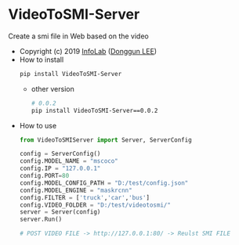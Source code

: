 # VideoToSMI-Server
Create a smi file in Web based on the video
- Copyright (c) 2019 [InfoLab](http://infolab.kunsan.ac.kr) ([Donggun LEE](http://duration.digimoon.net))
- How to install
    ```bash
    pip install VideoToSMI-Server
    ```
    - other version
        ```bash
        # 0.0.2
        pip install VideoToSMI-Server==0.0.2
        ```
- How to use
    ```python
    from VideoToSMIServer import Server, ServerConfig

    config = ServerConfig()
    config.MODEL_NAME = "mscoco"
    config.IP = "127.0.0.1"
    config.PORT=80
    config.MODEL_CONFIG_PATH = "D:/test/config.json"
    config.MODEL_ENGINE = "maskrcnn"
    config.FILTER = ['truck','car','bus']
    config.VIDEO_FOLDER = "D:/test/videotosmi/"
    server = Server(config)
    server.Run()

    # POST VIDEO FILE -> http://127.0.0.1:80/ -> Reulst SMI FILE
    ```